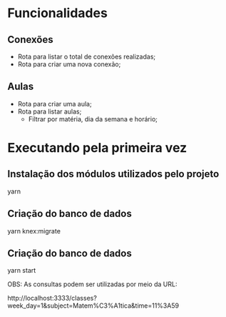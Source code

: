# Funcionalidades

## Conexões

- Rota para listar o total de conexões realizadas;
- Rota para criar uma nova conexão;

## Aulas

- Rota para criar uma aula;
- Rota para listar aulas;
  - Filtrar por matéria, dia da semana e horário;


# Executando pela primeira vez

## Instalação dos módulos utilizados pelo projeto

yarn

## Criação do banco de dados

yarn knex:migrate

## Criação do banco de dados

yarn start

OBS: As consultas podem ser utilizadas por meio da URL:

http://localhost:3333/classes?week_day=1&subject=Matem%C3%A1tica&time=11%3A59
